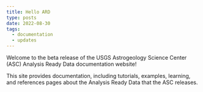 ```yaml
---
title: Hello ARD
type: posts
date: 2022-08-30
tags:
  - documentation
  - updates
---
```


Welcome to the beta release of the USGS Astrogeology Science Center (ASC) Analysis Ready Data documentation website!

This site provides documentation, including tutorials, examples, learning, and references pages about the Analysis Ready Data that the ASC releases.



